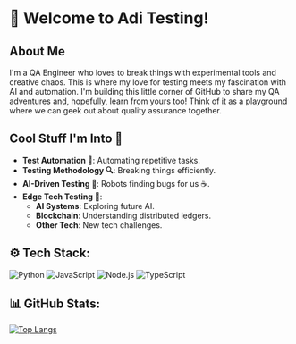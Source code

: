 # 👋 Welcome to Adi Testing!

## About Me
I'm a QA Engineer who loves to break things with experimental tools and creative chaos. This is where my love for testing meets my fascination with AI and automation. 
I'm building this little corner of GitHub to share my QA adventures and, hopefully, learn from yours too! Think of it as a playground where we can geek out about quality assurance together.

## Cool Stuff I'm Into 🌟

- **Test Automation 🤖**: Automating repetitive tasks.
- **Testing Methodology 🔍**: Breaking things efficiently.
- **AI-Driven Testing 🧠**: Robots finding bugs for us ☕.
- **Edge Tech Testing 🚀**:
  - **AI Systems**: Exploring future AI.
  - **Blockchain**: Understanding distributed ledgers.
  - **Other Tech**: New tech challenges.

## ⚙️ Tech Stack:
![Python](https://img.shields.io/badge/Python-3776AB?style=for-the-badge&logo=python&logoColor=white)
![JavaScript](https://img.shields.io/badge/JavaScript-F7DF1E?style=for-the-badge&logo=javascript&logoColor=black)
![Node.js](https://img.shields.io/badge/Node.js-43853D?style=for-the-badge&logo=node.js&logoColor=white)
![TypeScript](https://img.shields.io/badge/TypeScript-3178C6?style=for-the-badge&logo=typescript&logoColor=white)

## 📊 GitHub Stats:
[![Top Langs](https://github-readme-stats.vercel.app/api/top-langs/?username=adi-testing&layout=compact&theme=transparent)](https://github.com/anuraghazra/github-readme-stats)

